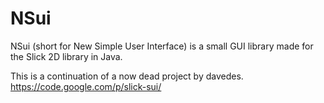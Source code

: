 NSui
====

NSui (short for New Simple User Interface) is a small GUI library made for the Slick 2D library in Java.

This is a continuation of a now dead project by davedes.
https://code.google.com/p/slick-sui/
